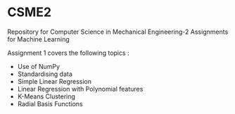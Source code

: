 # CSME2
Repository for Computer Science in Mechanical Engineering-2 Assignments for Machine Learning

Assignment 1 covers the following topics :
- Use of NumPy
- Standardising data
- Simple Linear Regression
- Linear Regression with Polynomial features
- K-Means Clustering
- Radial Basis Functions
